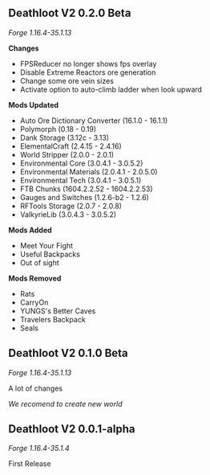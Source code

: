 ## Deathloot V2 0.2.0 Beta

_Forge 1.16.4-35.1.13_

**Changes**

-   FPSReducer no longer shows fps overlay
-   Disable Extreme Reactors ore generation
-   Change some ore vein sizes
-   Activate option to auto-climb ladder when look upward

**Mods Updated**

-   Auto Ore Dictionary Converter (16.1.0 - 16.1.1)
-   Polymorph (0.18 - 0.19)
-   Dank Storage (3.12c - 3.13)
-   ElementalCraft (2.4.15 - 2.4.16)
-   World Stripper (2.0.0 - 2.0.1)
-   Environmental Core (3.0.4.1 - 3.0.5.2)
-   Environmental Materials (2.0.4.1 - 2.0.5.0)
-   Environmental Tech (3.0.4.1 - 3.0.5.1)
-   FTB Chunks (1604.2.2.52 - 1604.2.2.53)
-   Gauges and Switches (1.2.6-b2 - 1.2.6)
-   RFTools Storage (2.0.7 - 2.0.8)
-   ValkyrieLib (3.0.4.3 - 3.0.5.2)

**Mods Added**

-   Meet Your Fight
-   Useful Backpacks
-   Out of sight

**Mods Removed**

-   Rats
-   CarryOn
-   YUNGS's Better Caves
-   Travelers Backpack
-   Seals

## Deathloot V2 0.1.0 Beta

_Forge 1.16.4-35.1.13_

A lot of changes

_We recomend to create new world_

## Deathloot V2 0.0.1-alpha

_Forge 1.16.4-35.1.4_

First Release
